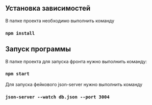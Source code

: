 ## Установка зависимостей

В папке проекта необходимо выполнить команду

### `npm install`

## Запуск программы

В папке проекта для запуска фронта нужно выполнить команду:

### `npm start`

Для запуска фейкового json-server нужно выполнить команду

### `json-server --watch db.json --port 3004`
